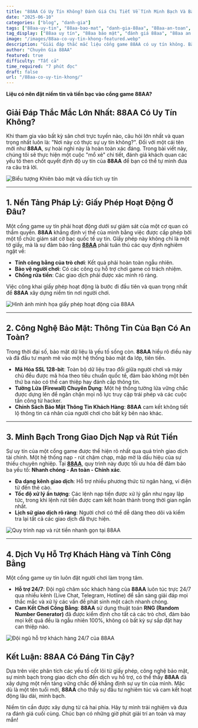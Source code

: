 ```yaml
---
title: "88AA Có Uy Tín Không? Đánh Giá Chi Tiết Về Tính Minh Bạch Và Bảo Mật"
date: "2025-06-10"
categories: ["blog", "danh-gia"]
tags: ["88aa-uy-tin", "88aa-bao-mat", "danh-gia-88aa", "88aa-an-toan", "cong-game-minh-bach"]
tag_display: ["88aa uy tín", "88aa bảo mật", "đánh giá 88aa", "88aa an toàn", "cổng game minh bạch"]
image: "/images/88aa-co-uy-tin-khong-featured.webp"
description: "Giải đáp thắc mắc liệu cổng game 88AA có uy tín không. Bài viết đi sâu vào phân tích các yếu tố cốt lõi như giấy phép hoạt động, công nghệ bảo mật, và sự minh bạch trong giao dịch."
author: "Chuyên Gia 88AA"
featured: true
difficulty: "Tất cả"
time_required: "7 phút đọc"
draft: false
url: "/88aa-co-uy-tin-khong/"
---
```



**Liệu có nên đặt niềm tin và tiền bạc vào cổng game **88AA**?**
## Giải Đáp Thắc Mắc Lớn Nhất: **88AA** Có Uy Tín Không?


Khi tham gia vào bất kỳ sân chơi trực tuyến nào, câu hỏi lớn nhất và quan trọng nhất luôn là: "Nơi này có thực sự uy tín không?". Đối với một cái tên mới như **88AA**, sự hoài nghi này là hoàn toàn xác đáng. Trong bài viết này, chúng tôi sẽ thực hiện một cuộc "mổ xẻ" chi tiết, đánh giá khách quan các yếu tố then chốt quyết định độ uy tín của **88AA** để bạn có thể tự mình đưa ra câu trả lời.


![Biểu tượng Khiên bảo mật và dấu tích uy tín](/images/88aa-co-uy-tin-khong-featured.webp)


---


## 1. Nền Tảng Pháp Lý: Giấy Phép Hoạt Động Ở Đâu?


Một cổng game uy tín phải hoạt động dưới sự giám sát của một cơ quan có thẩm quyền. **88AA** khẳng định vị thế của mình bằng việc được cấp phép bởi một tổ chức giám sát cờ bạc quốc tế uy tín. Giấy phép này không chỉ là một tờ giấy, mà là sự đảm bảo rằng [**88AA**](https://88aa.com.co "88AA") phải tuân thủ các quy định nghiêm ngặt về:
- **Tính công bằng của trò chơi**: Kết quả phải hoàn toàn ngẫu nhiên.
- **Bảo vệ người chơi**: Có các công cụ hỗ trợ chơi game có trách nhiệm.
- **Chống rửa tiền**: Các giao dịch phải được xác minh rõ ràng.

Việc công khai giấy phép hoạt động là bước đi đầu tiên và quan trọng nhất để **88AA** xây dựng niềm tin nơi người chơi.


![Hình ảnh minh họa giấy phép hoạt động của 88AA](/images/giay-phep-hoat-dong-88aa.webp)


---


## 2. Công Nghệ Bảo Mật: Thông Tin Của Bạn Có An Toàn?


Trong thời đại số, bảo mật dữ liệu là yếu tố sống còn. **88AA** hiểu rõ điều này và đã đầu tư mạnh mẽ vào một hệ thống bảo mật đa lớp, tiên tiến.
- **Mã Hóa SSL 128-bit**: Toàn bộ dữ liệu trao đổi giữa người chơi và máy chủ đều được mã hóa theo tiêu chuẩn quốc tế, đảm bảo không một bên thứ ba nào có thể can thiệp hay đánh cắp thông tin.
- **Tường Lửa (Firewall) Chuyên Dụng**: Một hệ thống tường lửa vững chắc được dựng lên để ngăn chặn mọi nỗ lực truy cập trái phép và các cuộc tấn công từ hacker.
- **Chính Sách Bảo Mật Thông Tin Khách Hàng**: **88AA** cam kết không tiết lộ thông tin cá nhân của người chơi cho bất kỳ bên nào khác.


---


## 3. Minh Bạch Trong Giao Dịch Nạp và Rút Tiền


Sự uy tín của một cổng game được thể hiện rõ nhất qua quá trình giao dịch tài chính. Một hệ thống nạp - rút chậm chạp, mập mờ là dấu hiệu của sự thiếu chuyên nghiệp. Tại [**88AA**](https://88aa.com.co "88AA"), quy trình này được tối ưu hóa để đảm bảo ba yếu tố: **Nhanh chóng - An toàn - Chính xác**.
- **Đa dạng kênh giao dịch**: Hỗ trợ nhiều phương thức từ ngân hàng, ví điện tử đến thẻ cào.
- **Tốc độ xử lý ấn tượng**: Các lệnh nạp tiền được xử lý gần như ngay lập tức, trong khi lệnh rút tiền được cam kết hoàn thành trong thời gian ngắn nhất.
- **Lịch sử giao dịch rõ ràng**: Người chơi có thể dễ dàng theo dõi và kiểm tra lại tất cả các giao dịch đã thực hiện.


![Quy trình nạp và rút tiền nhanh gọn tại 88AA](/images/quy-trinh-nap-rut-tien-88aa.webp)


---


## 4. Dịch Vụ Hỗ Trợ Khách Hàng và Tính Công Bằng


Một cổng game uy tín luôn đặt người chơi làm trọng tâm.
- **Hỗ trợ 24/7**: Đội ngũ chăm sóc khách hàng của **88AA** luôn túc trực 24/7 qua nhiều kênh (Live Chat, Telegram, Hotline) để sẵn sàng giải đáp mọi thắc mắc và xử lý các vấn đề phát sinh một cách nhanh chóng.
- **Cam Kết Chơi Công Bằng**: **88AA** sử dụng thuật toán **RNG (Random Number Generator)** đã được kiểm định cho tất cả các trò chơi, đảm bảo mọi kết quả đều là ngẫu nhiên 100%, không có bất kỳ sự sắp đặt hay can thiệp nào.


![Đội ngũ hỗ trợ khách hàng 24/7 của 88AA](/images/ho-tro-khach-hang-247-88aa.webp)


## Kết Luận: **88AA** Có Đáng Tin Cậy?


Dựa trên việc phân tích các yếu tố cốt lõi từ giấy phép, công nghệ bảo mật, sự minh bạch trong giao dịch cho đến dịch vụ hỗ trợ, có thể thấy **88AA** đã xây dựng một nền tảng vững chắc để khẳng định sự uy tín của mình. Mặc dù là một tên tuổi mới, **88AA** cho thấy sự đầu tư nghiêm túc và cam kết hoạt động lâu dài, minh bạch.

Niềm tin cần được xây dựng từ cả hai phía. Hãy tự mình trải nghiệm và đưa ra đánh giá cuối cùng. Chúc bạn có những giờ phút giải trí an toàn và may mắn!


